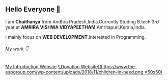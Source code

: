 ## Hello Everyone 👋
I am **Chaithanya** from Andhra Pradesh,India.Currently Studing B.tech 3rd year at **AMRIRA VISHWA VIDYAPEETHAM**,Amritapuri,Kerala,India.

I mainly focus on **WEB DEVELOPMENT**.Interested in Programming.

###### My work :point_down:

[My Introduction Website](https://chaithanyareddy123.github.io/Intro/)
[![Donation Website](https://www.the-espgroup.com/wp-content/uploads/2018/11/children-in-need.png =50x50)](https://4-the-children.000webhostapp.com/)




<!--
**ChaithanyaReddy123/ChaithanyaReddy123** is a ✨ _special_ ✨ repository because its `README.md` (this file) appears on your GitHub profile.

Here are some ideas to get you started:

- 🔭 I’m currently working on ...
- 🌱 I’m currently learning ...
- 👯 I’m looking to collaborate on ...
- 🤔 I’m looking for help with ...
- 💬 Ask me about ...
- 📫 How to reach me: ...
- 😄 Pronouns: ...
- ⚡ Fun fact: ...
-->
